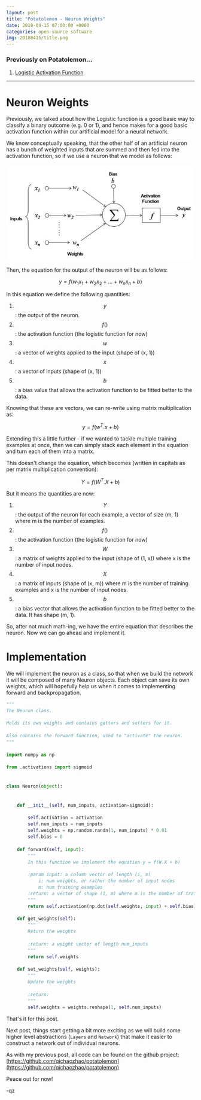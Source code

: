 ```yaml
---
layout: post
title: "Potatolemon - Neuron Weights"
date: 2018-04-15 07:00:00 +0000
categories: open-source software
img: 20180415/title.png
---
```


### Previously on Potatolemon...

1. [Logistic Activation Function](https://qichaozhao.github.io/potato-lemon-1/)

---

# Neuron Weights 

Previously, we talked about how the Logistic function is a good basic way to classify a binary outcome (e.g. 0 or 1), and hence makes for a good basic activation function within our artificial model for a neural network.

We know conceptually speaking, that the other half of an artificial neuron has a bunch of weighted inputs that are summed and then fed into the activation function, so if we use a neuron that we model as follows:

![Figure 1](/images/20180415/figure_1_neuron.jpg)

Then, the equation for the output of the neuron will be as follows:

$$ y = f(w_{1}x_{1} + w_{2}x_{2} + ... + w_{n}x_{n} + b) $$

In this equation we define the following quantities:

1. $$ y $$: the output of the neuron.
2. $$ f() $$: the activation function (the logistic function for now)
3. $$ w $$: a vector of weights applied to the input (shape of (x, 1))
4. $$ x $$: a vector of inputs (shape of (x, 1))
5. $$ b $$: a bias value that allows the activation function to be fitted better to the data.

Knowing that these are vectors, we can re-write using matrix multiplication as:

$$ y = f(w^{T}.x + b) $$

Extending this a little further - if we wanted to tackle multiple training examples at once, then we can simply stack each element in the equation and turn each of them into a matrix.

This doesn't change the equation, which becomes (written in capitals as per matrix multiplication convention):

$$ Y = f(W^{T}.X + b) $$

But it means the quantities are now:

1. $$ Y $$: the output of the neuron for each example, a vector of size (m, 1) where m is the number of examples.
2. $$ f() $$: the activation function (the logistic function for now)
3. $$ W $$: a matrix of weights applied to the input (shape of (1, x)) where x is the number of input nodes.
4. $$ X $$: a matrix of inputs (shape of (x, m)) where m is the number of training examples and x is the number of input nodes.
5. $$ b $$: a bias vector that allows the activation function to be fitted better to the data. It has shape (m, 1).

So, after not much math-ing, we have the entire equation that describes the neuron. Now we can go ahead and implement it.

# Implementation

We will implement the neuron as a class, so that when we build the network it will be composed of many Neuron objects. Each object can save its own weights, which will hopefully help us when it comes to implementing forward and backpropagation.

```python
"""
The Neuron class.

Holds its own weights and contains getters and setters for it.

Also contains the forward function, used to "activate" the neuron.
"""

import numpy as np

from .activations import sigmoid


class Neuron(object):


    def __init__(self, num_inputs, activation=sigmoid):

        self.activation = activation
        self.num_inputs = num_inputs
        self.weights = np.random.randn(1, num_inputs) * 0.01
        self.bias = 0

    def forward(self, input):
        """
        In this function we implement the equation y = f(W.X + b)

        :param input: a column vector of length (i, m)
            i: num weights, or rather the number of input nodes
            m: num training examples
        :return: a vector of shape (1, m) where m is the number of training examples
        """
        return self.activation(np.dot(self.weights, input) + self.bias)

    def get_weights(self):
        """
        Return the weights

        :return: a weight vector of length num_inputs
        """
        return self.weights

    def set_weights(self, weights):
        """
        Update the weights

        :return:
        """
        self.weights = weights.reshape(1, self.num_inputs)
```

That's it for this post.

Next post, things start getting a bit more exciting as we will build some higher level abstractions (`Layers` and `Network`) that make it easier to construct a network out of individual neurons.

As with my previous post, all code can be found on the github project: [https://github.com/qichaozhao/potatolemon](https://github.com/qichaozhao/potatolemon)

Peace out for now!

-qz

